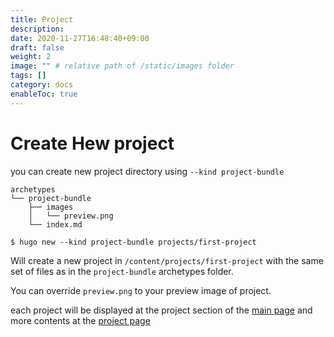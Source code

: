 ```yaml
---
title: Project
description: 
date: 2020-11-27T16:48:40+09:00
draft: false
weight: 2
image: "" # relative path of /static/images folder
tags: []
category: docs
enableToc: true
---
```


# Create Hew project

you can create new project directory using `--kind project-bundle`

```
archetypes
└── project-bundle
    ├── images
    │   └── preview.png
    └── index.md
```

```
$ hugo new --kind project-bundle projects/first-project
```

Will create a new project in `/content/projects/first-project` with the same set of files as in the `project-bundle` archetypes folder.

You can override `preview.png` to your preview image of project.

each project will be displayed at the project section of the [main page](/) and more contents at the [project page](/projects/first-project/)
